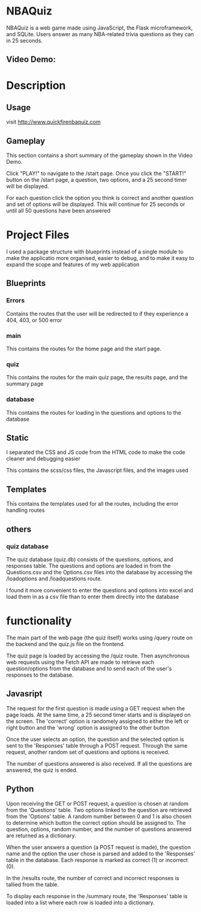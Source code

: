 # NBAQuiz
NBAQuiz is a web game made using JavaScript, the Flask microframework, and SQLite. Users answer as many NBA-related trivia questions as they can in 25 seconds.

## Video Demo: 

# Description
## Usage
visit http://www.quickfirenbaquiz.com 

## Gameplay
This section contains a short summary of the gameplay shown in the Video Demo.

Click "PLAY!" to navigate to the /start page. Once you click the "START!" button on the /start page, a question, two options, and a 25 second timer will be displayed. 

For each question click the option you think is correct and another question and set of options will be displayed. This will continue for 25 seconds or until all 50 questions have been answered

# Project Files
I used a package structure with blueprints instead of a single module to make the applicatio more organised, easier to debug, and to make it easy to expand the scope and features of my web application

## Blueprints
### Errors
Contains the routes that the user will be redirected to if they experience a 404, 403, or 500 error

### main
This contains the routes for the home page and the start page.

### quiz
This contains the routes for the main quiz page, the results page, and the summary page

### database
This contains the routes for loading in the questions and options to the database 
## Static
I separated the CSS and JS code from the HTML code to make the code cleaner and debugging easier

This contains the scss/css files, the Javascript files, and the images used

## Templates
This contains the templates used for all the routes, including the error handling routes

## others
### quiz database
The quiz database (quiz.db) consists of the questions, options, and responses table.
The questions and options are loaded in from the Questions.csv and the Options.csv files into the database by accessing the  /loadoptions and /loadquestions route.

I found it more convenient to enter the questions and options into excel and load them in as a csv file than to enter them directly into the database

# functionality
The main part of the web page (the quiz itself) works using /query route on the backend and the quiz.js file on the frontend.

The quiz page is loaded by accessing the /quiz route. Then asynchronous web requests using the Fetch API are made to retrieve each question/options from the database and to send each of the user's responses to the database.

## Javasript
The request for the first question is made using a GET request when the page loads. At the same time, a 25 second timer starts and is displayed on the screen. The 'correct' option is randomely assigned to either the left or right button and the 'wrong' option is assigned to the other button

Once the user selects an option, the question and the selected option is sent to the 'Responses' table through a POST request. Through the same request, another random set of questions and options is received.

The number of questions answered is also received. If all the questions are answered, the quiz is ended.

## Python
Upon receiving the GET or POST request, a question is chosen at random from the 'Questions' table. Two options linked to the question are retrieved from the 'Options' table. A random number between 0 and 1 is also chosen to determine which button the correct option should be assigned to. The question, options, random number, and the number of questions answered are returned as a dictionary.

When the user answers a question (a POST request is made), the question name and the option the user chose is parsed and added to the 'Responses' table in the database. Each response is marked as correct (1) or incorrect (0).

In the /results route, the number of correct and incorrect responses is tallied from the table.

To display each response in the /summary route, the 'Responses' table is loaded into a list where each row is loaded into a dictionary.








